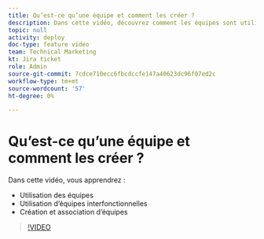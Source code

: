 ```yaml
---
title: Qu’est-ce qu’une équipe et comment les créer ?
description: Dans cette vidéo, découvrez comment les équipes sont utilisées, comment utiliser des équipes interfonctionnelles et comment créer des équipes.
topic: null
activity: deploy
doc-type: feature video
team: Technical Marketing
kt: Jira ticket
role: Admin
source-git-commit: 7cdce710ecc6fbcdccfe147a40623dc96f07ed2c
workflow-type: tm+mt
source-wordcount: '57'
ht-degree: 0%

---
```


# Qu’est-ce qu’une équipe et comment les créer ?

Dans cette vidéo, vous apprendrez :

* Utilisation des équipes
* Utilisation d’équipes interfonctionnelles
* Création et association d’équipes

>[!VIDEO](https://video.tv.adobe.com/v/335071/?quality=12)
